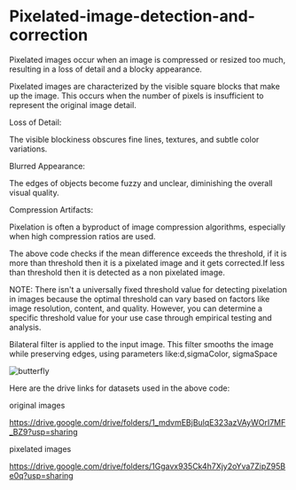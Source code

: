 # Pixelated-image-detection-and-correction
Pixelated images occur when an image is compressed or resized too much, resulting in a loss of detail and a blocky appearance.

Pixelated images are characterized by the visible square blocks that make up the image. This occurs when the number of pixels is insufficient to represent the original image detail.

Loss of Detail:

The visible blockiness obscures fine lines, textures, and subtle color variations.

Blurred Appearance:

The edges of objects become fuzzy and unclear, diminishing the overall visual quality.

Compression Artifacts:

Pixelation is often a byproduct of image compression algorithms, especially when high compression ratios are used.


The above code checks if the mean difference  exceeds the threshold, if it is more than threshold then it is a pixelated image and it gets corrected.If less than threshold then it is detected as a non pixelated image.

NOTE:
There isn't a universally fixed threshold value for detecting pixelation in images because the optimal threshold can vary based on factors like image resolution, content, and quality. However, you can determine a specific threshold value for your use case through empirical testing and analysis.




Bilateral filter is applied to the input image. This filter smooths the image while preserving edges, using parameters like:d,sigmaColor,
sigmaSpace


![butterfly](https://github.com/user-attachments/assets/ee587e2c-2835-4a6a-95b0-cb44a2b4b692)


Here are the drive links for datasets used in the above code:

original images

https://drive.google.com/drive/folders/1_mdvmEBjBulqE323azVAyWOrI7MF_BZ9?usp=sharing

pixelated images

https://drive.google.com/drive/folders/1Ggavx935Ck4h7Xjy2oYva7ZipZ95Be0q?usp=sharing
